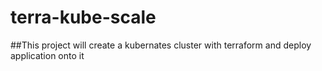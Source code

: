 # terra-kube-scale
##This project will create a kubernates cluster with terraform and deploy application onto it
